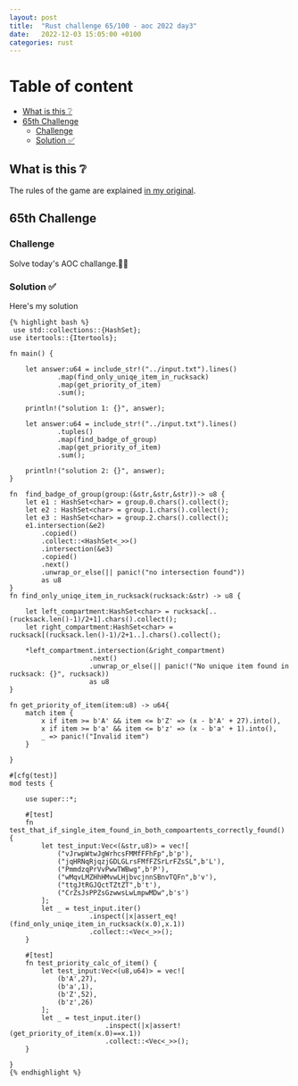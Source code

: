 ```yaml
---
layout: post
title:  "Rust challenge 65/100 - aoc 2022 day3"
date:   2022-12-03 15:05:00 +0100
categories: rust
---
```



#  Table of content
<!-- MarkdownTOC autolink="true" -->

- [What is this :grey_question:](#what-is-this-grey_question)
- [65th Challenge](#65th-challenge)
    - [Challenge](#challenge)
    - [Solution :white_check_mark:](#solution-white_check_mark)

<!-- /MarkdownTOC -->

## What is this :grey_question: 

The rules of the game are explained [in my original](https://maebli.github.io/rust/2021/10/18/100rust.html). 

## 65th Challenge
### Challenge

Solve today's AOC challange.🎅🦀

### Solution :white_check_mark:

Here's my solution 

    {% highlight bash %}
     use std::collections::{HashSet};
    use itertools::{Itertools};

    fn main() {

        let answer:u64 = include_str!("../input.txt").lines()
                .map(find_only_uniqe_item_in_rucksack)
                .map(get_priority_of_item)
                .sum();
        
        println!("solution 1: {}", answer);

        let answer:u64 = include_str!("../input.txt").lines()
                .tuples()
                .map(find_badge_of_group)
                .map(get_priority_of_item)
                .sum();

        println!("solution 2: {}", answer);
    }

    fn  find_badge_of_group(group:(&str,&str,&str))-> u8 {
        let e1 : HashSet<char> = group.0.chars().collect();
        let e2 : HashSet<char> = group.1.chars().collect();
        let e3 : HashSet<char> = group.2.chars().collect();
        e1.intersection(&e2)
            .copied()
            .collect::<HashSet<_>>()
            .intersection(&e3)
            .copied()
            .next()
            .unwrap_or_else(|| panic!("no intersection found"))
            as u8
    }
    fn find_only_uniqe_item_in_rucksack(rucksack:&str) -> u8 {

        let left_compartment:HashSet<char> = rucksack[..(rucksack.len()-1)/2+1].chars().collect();
        let right_compartment:HashSet<char> = rucksack[(rucksack.len()-1)/2+1..].chars().collect();
        
        *left_compartment.intersection(&right_compartment)
                        .next()
                        .unwrap_or_else(|| panic!("No unique item found in rucksack: {}", rucksack))
                        as u8
    }

    fn get_priority_of_item(item:u8) -> u64{
        match item {
            x if item >= b'A' && item <= b'Z' => (x - b'A' + 27).into(),
            x if item >= b'a' && item <= b'z' => (x - b'a' + 1).into(),
            _ => panic!("Invalid item")
        }

    }

    #[cfg(test)]
    mod tests {

        use super::*;

        #[test]
        fn test_that_if_single_item_found_in_both_compoartents_correctly_found() {
            let test_input:Vec<(&str,u8)> = vec![
                ("vJrwpWtwJgWrhcsFMMfFFhFp",b'p'),
                ("jqHRNqRjqzjGDLGLrsFMfFZSrLrFZsSL",b'L'),
                ("PmmdzqPrVvPwwTWBwg",b'P'),
                ("wMqvLMZHhHMvwLHjbvcjnnSBnvTQFn",b'v'),
                ("ttgJtRGJQctTZtZT",b't'),
                ("CrZsJsPPZsGzwwsLwLmpwMDw",b's')
            ];
            let _ = test_input.iter()
                        .inspect(|x|assert_eq!(find_only_uniqe_item_in_rucksack(x.0),x.1))
                        .collect::<Vec<_>>();
        }

        #[test]
        fn test_priority_calc_of_item() {
            let test_input:Vec<(u8,u64)> = vec![
                (b'A',27),
                (b'a',1),
                (b'Z',52),
                (b'z',26)
            ];
            let _ = test_input.iter()
                            .inspect(|x|assert!(get_priority_of_item(x.0)==x.1))
                            .collect::<Vec<_>>();
        }

    }
    {% endhighlight %}
